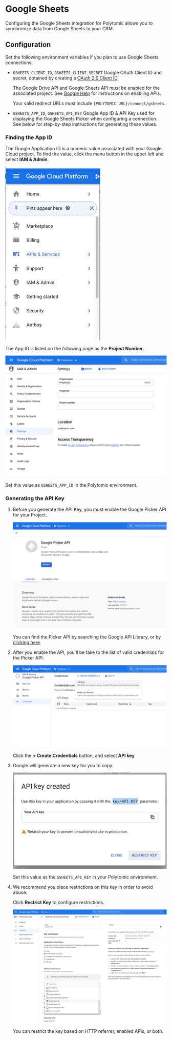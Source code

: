 # Google Sheets

Configuring the Google Sheets integration for Polytomic allows you to
synchronize data from Google Sheets to your CRM.

## Configuration

Set the following environment variables if you plan to use Google Sheets connections:

- `GSHEETS_CLIENT_ID`, `GSHEETS_CLIENT_SECRET`
  Google OAuth Client ID and secret, obtained by creating a [OAuth 2.0 Client ID](https://console.developers.google.com/apis/credentials).

  The Google Drive API and Google Sheets API *must* be enabled for the associated project. See [Google Help](https://support.google.com/googleapi/answer/6158841?hl=en) for instructions on enabling APIs.

  Your valid redirect URLs _must_ include `{POLYTOMIC_URL}/connect/gsheets`.

- `GSHEETS_APP_ID`, `GSHEETS_API_KEY` Google App ID & API Key used for
  displaying the Google Sheets Picker when configuring a connection. See below
  for step-by-step instructions for generating these values.


### Finding the App ID

The Google Application ID is a numeric value associated with your Google Cloud project. To find the value, click the menu button in the upper left and select **IAM & Admin**.

![Google Cloud menu](./assets/gcp_hamburger.png)

The App ID is listed on the following page as the **Project Number**.

![New Connected App](./assets/appID_01_GCP_IAM.png)

Set this value as `GSHEETS_APP_ID` in the Polytomic environment.

### Generating the API Key

1. Before you generate the API Key, you must enable the Google Picker API for your Project.

    ![Enable Picker API](./assets/apiKey_01_enable_api.png)

    You can find the Picker API by searching the Google API Library, or by
    [clicking
    here](https://console.cloud.google.com/apis/library/picker.googleapis.com).

2. After you enable the API, you'll be take to the list of valid credentials for
   the Picker API.

   ![Compatible credential list](./assets/apiKey_02_create_credentials.png)

   Click the **+ Create Credentials** button, and select **API key**

3. Google will generate a new key for you to copy.

    ![](./assets/apiKey_03_copy_key.png)

    Set this value as the `GSHEETS_API_KEY` in your Polytomic environment.

4. We recommend you place restrictions on this key in order to avoid abuse.

    Click **Restrict Key** to configure restrictions.

    ![](./assets/apiKey_04_restrict_key.png)

    You can restrict the key based on HTTP referrer, enabled APIs, or both.
